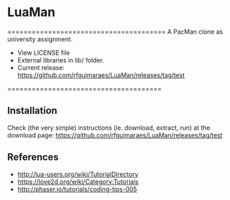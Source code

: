 # LuaMan
=======================================
A PacMan clone as university assignment.

- View LICENSE file
- External libraries in lib/ folder.
- Current release: https://github.com/rfguimaraes/LuaMan/releases/tag/test

======================================
## Installation

Check (the very simple) instructions (ie. download, extract, run) at
the download page: https://github.com/rfguimaraes/LuaMan/releases/tag/test

## References

- http://lua-users.org/wiki/TutorialDirectory
- https://love2d.org/wiki/Category:Tutorials
- http://phaser.io/tutorials/coding-tips-005
